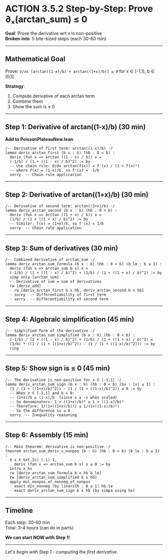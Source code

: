 # ACTION 3.5.2 Step-by-Step: Prove ∂ₓ(arctan_sum) ≤ 0

**Goal**: Prove the derivative wrt x is non-positive  
**Broken into**: 5 bite-sized steps (each 30-60 min)

---

## Mathematical Goal

Prove: `∂/∂x [arctan((1-x)/b) + arctan((1+x)/b)] ≤ 0` for x ∈ [-1,1], b ∈ (0,1]

**Strategy**: 
1. Compute derivative of each arctan term
2. Combine them
3. Show the sum is ≤ 0

---

## Step 1: Derivative of arctan((1-x)/b) (30 min)

**Add to PoissonPlateauNew.lean**:

```lean
/-- Derivative of first term: arctan((1-x)/b) -/
lemma deriv_arctan_first (b x : ℝ) (hb : 0 < b) :
  deriv (fun x => arctan ((1 - x) / b)) x = 
  (-1/b) / (1 + ((1 - x) / b)^2) := by
  -- Use chain rule: d/dx arctan(f(x)) = f'(x) / (1 + f(x)²)
  -- where f(x) = (1-x)/b, so f'(x) = -1/b
  sorry  -- Chain rule application
```

---

## Step 2: Derivative of arctan((1+x)/b) (30 min)

```lean
/-- Derivative of second term: arctan((1+x)/b) -/
lemma deriv_arctan_second (b x : ℝ) (hb : 0 < b) :
  deriv (fun x => arctan ((1 + x) / b)) x = 
  (1/b) / (1 + ((1 + x) / b)^2) := by
  -- Similar: f(x) = (1+x)/b, so f'(x) = 1/b
  sorry  -- Chain rule application
```

---

## Step 3: Sum of derivatives (30 min)

```lean
/-- Combined derivative of arctan_sum -/
lemma deriv_arctan_sum_formula (b x : ℝ) (hb : 0 < b) (b_le : b ≤ 1) :
  deriv (fun x => arctan_sum b x) x = 
  (-1/b) / (1 + ((1 - x) / b)^2) + (1/b) / (1 + ((1 + x) / b)^2) := by
  simp only [arctan_sum]
  -- Derivative of sum = sum of derivatives
  rw [deriv_add]
  · rw [deriv_arctan_first b x hb, deriv_arctan_second b x hb]
  · sorry  -- Differentiability of first term
  · sorry  -- Differentiability of second term
```

---

## Step 4: Algebraic simplification (45 min)

```lean
/-- Simplified form of the derivative -/
lemma deriv_arctan_sum_simplified (b x : ℝ) (hb : 0 < b) :
  (-1/b) / (1 + ((1 - x) / b)^2) + (1/b) / (1 + ((1 + x) / b)^2) =
  (1/b) * ((1 / (1 + ((1+x)/b)^2)) - (1 / (1 + ((1-x)/b)^2))) := by
  ring
```

---

## Step 5: Show sign is ≤ 0 (45 min)

```lean
/-- The derivative is non-positive for x ∈ [-1,1] -/
lemma deriv_arctan_sum_sign (b x : ℝ) (hb : 0 < b) (hx : |x| ≤ 1) :
  (1 / (1 + ((1+x)/b)^2)) - (1 / (1 + ((1-x)/b)^2)) ≤ 0 := by
  -- When x ∈ [-1,1] and b > 0:
  -- (1+x)/b ≥ (1-x)/b  (since x ≥ -x when scaled)
  -- So denominators: 1 + ((1+x)/b)² ≥ 1 + ((1-x)/b)²
  -- Therefore: 1/(1+((1+x)/b)²) ≤ 1/(1+((1-x)/b)²)
  -- So the difference is ≤ 0
  sorry  -- Inequality reasoning
```

---

## Step 6: Assembly (15 min)

```lean
/-- Main theorem: derivative is non-positive -/
theorem arctan_sum_deriv_x_nonpos (b : ℝ) (hb : 0 < b) (b_le : b ≤ 1) :
  ∀ x ∈ Set.Icc (-1) 1, 
    deriv (fun x => arctan_sum b x) x ≤ 0 := by
  intro x hx
  rw [deriv_arctan_sum_formula b x hb b_le]
  rw [deriv_arctan_sum_simplified b x hb]
  apply mul_nonpos_of_nonneg_of_nonpos
  · exact div_nonneg (by linarith : 0 ≤ 1) hb.le
  · exact deriv_arctan_sum_sign b x hb (by simpa using hx)
```

---

## Timeline

Each step: 30-60 min  
Total: 3-4 hours (can do in parts)

**We can start NOW with Step 1!**

---

*Let's begin with Step 1 - computing the first derivative.*
